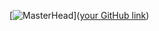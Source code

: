 
[![MasterHead](GitHub\SergioMor4is\midia\banner_(1).png)]([your GitHub link](https://github.com/SergioMor4is))
